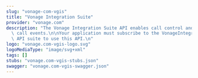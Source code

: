 ```yaml
---
slug: "vonage-com-vgis"
title: "Vonage Integration Suite"
provider: "vonage.com"
description: "The Vonage Integration Suite API enables call control and webhooks for\
  \ call events.\n\nYour application must subscribe to the VonageIntegrationSuite\
  \ API suite to use this API.\n"
logo: "vonage.com-vgis-logo.svg"
logoMediaType: "image/svg+xml"
tags: []
stubs: "vonage.com-vgis-stubs.json"
swagger: "vonage.com-vgis-swagger.json"
---
```

